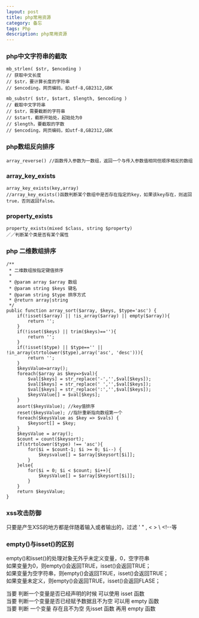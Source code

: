 ```yaml
---
layout: post
title: php常用资源
category: 备忘
tags: Php 
description: php常用资源 
---
```


### php中文字符串的截取
	mb_strlen( $str, $encoding ) 
	// 获取中文长度
	// $str，要计算长度的字符串 
	// $encoding，网页编码，如utf-8,GB2312,GBK 
	
	mb_substr( $str, $start, $length, $encoding ) 
	// 截取中文字符串
	// $str，需要截断的字符串 
	// $start，截断开始处，起始处为0 
	// $length，要截取的字数 
	// $encoding，网页编码，如utf-8,GB2312,GBK 
	
### php数组反向排序
	
	array_reverse() //函数传入参数为一数组，返回一个与传入参数值相同但顺序相反的数组
	
### array\_key\_exists

	array_key_exists(key,array)
	//array_key_exists()函数判断某个数组中是否存在指定的key，如果该key存在，则返回true，否则返回false。

### property_exists

	property_exists(mixed $class, string $property) 
	／／判断某个类是否有某个属性
	
### php 二维数组排序
	
	/**
     * 二维数组按指定键值排序
     *
     * @param array $array 数组
     * @param string $keys 键名
     * @param string $type 排序方式
     * @return array|string
     */
    public function array_sort($array, $keys, $type='asc') {
        if(!isset($array) || !is_array($array) || empty($array)){
            return '';
        }
        if(!isset($keys) || trim($keys)==''){
            return '';
        }
        if(!isset($type) || $type=='' || !in_array(strtolower($type),array('asc', 'desc'))){
            return '';
        }
        $keysValue=array();
        foreach($array as $key=>$val){
            $val[$keys] = str_replace('-','',$val[$keys]);
            $val[$keys] = str_replace(' ','',$val[$keys]);
            $val[$keys] = str_replace(':','',$val[$keys]);
            $keysValue[] = $val[$keys];
        }
        asort($keysValue); //key值排序
        reset($keysValue); //指针重新指向数组第一个
        foreach($keysValue as $key => $vals) {
            $keysort[] = $key;
        }
        $keysValue = array();
        $count = count($keysort);
        if(strtolower($type) !== 'asc'){
            for($i = $count-1; $i >= 0; $i--) {
                $keysvalue[] = $array[$keysort[$i]];
            }
        }else{
            for($i = 0; $i < $count; $i++){
                $keysValue[] = $array[$keysort[$i]];
            }
        }
        return $keysValue;
    }
    
### xss攻击防御

只要是产生XSS的地方都是伴随着输入或者输出的，过滤 ' " , <  > \   <!--等  
	
### empty()与isset()的区别

empty()和isset()的处理对象无外乎未定义变量，0，空字符串  
如果变量为0，则empty()会返回TRUE，isset()会返回TRUE；  
如果变量为空字符串，则empty()会返回TRUE，isset()会返回TRUE；  
如果变量未定义，则empty()会返回TRUE，isset()会返回FLASE；

当要 判断一个变量是否已经声明的时候 可以使用 isset 函数  
当要 判断一个变量是否已经赋予数据且不为空 可以用 empty 函数  
当要 判断 一个变量 存在且不为空 先isset 函数 再用 empty 函数  
	
	